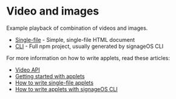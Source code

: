 # Video and images

Example playback of combination of videos and images.

* [Single-file](singlefile-applet) - Simple, single-file HTML document
* [CLI](cli-applet) - Full npm project, usually generated by signageOS CLI

For more information on how to write applets, read these articles:

* [Video API](https://sdk.docs.signageos.io/api/js/content/latest/js-video)
* [Getting started with applets](https://signageos.zendesk.com/hc/en-us/articles/4405068855570-Introduction-to-Applets)
* [How to write single-file applets](https://signageos.zendesk.com/hc/en-us/articles/4405011600274)
* [How to write applets with signageOS CLI](https://signageos.zendesk.com/hc/en-us/articles/4405070294674)
